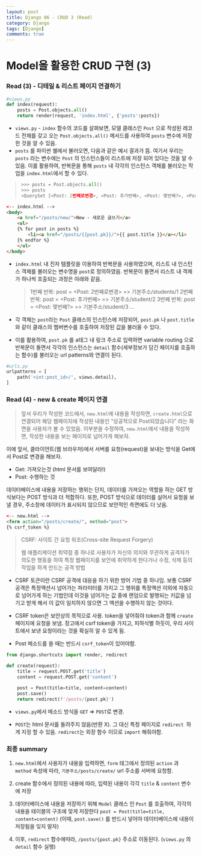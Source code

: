 ```yaml
---
layout: post
title: Django 06 - CRUD 3 (Read)
category: Django
tags: [Django]
comments: true
---
```






# Model을 활용한 CRUD 구현 (3)

### Read (3) - 디테일 & 리스트 페이지 연결하기

```python
#views.py
def index(request):
    posts = Post.objects.all()
    return render(request, 'index.html', {'posts':posts})
```

- `views.py` - `index` 함수의 코드를 살펴보면, 모델 클래스인 `Post` 으로 작성된 레코드 전체를 갖고 오는 `Post.objects.all()` 메서드를 사용하여 `posts` 변수에 저장한 것을 알 수 있음.
- `posts` 를 파이썬 쉘에서 불러오면, 다음과 같은 예시 결과가 뜸. 여기서 우리는  `posts` 라는 변수에는 `Post` 의 인스턴스들이 리스트에 저장 되어 있다는 것을 알 수 있음.  이를 활용하여, 반복문을 통해 `posts` 내 각각의 인스턴스 객체를 불러오는 작업을 `index.html`에서 할 수 있다.

> ```python
> >>> posts = Post.objects.all()
> >>> posts
> <QuerySet [<Post: 2번째로변경>, <Post: 추가번째>, <Post: 몇번째?>, <Post: 왜 나는  수업시간만되면>, <Post: 민재야>, <Post: [개념글]>, <Post: [뻘글]>, <Post: [정보]>, <Post: [to harry]>, <Post: 66666>, <Post: [to harry]>, <Post: 1번째>, <Post: 배가왜이리>, <Post: 123123>]>
> ```



```html
<-- index.html -->
<body>
    <a href="/posts/new/">New - 새로운 글쓰기</a>
    <ul>
    {% for post in posts %}
        <li><a href="/posts/{{post.pk}}/">{{ post.title }}</a></li>    
    {% endfor %}
    </ul>
</body>
```

- `index.html` 내 진자 템플릿을 이용하여 반복문을 사용하였으며, 리스트 내 인스턴스 객체를 불러오는 변수명을 `post`로 정의하였음. 반복문이 돌면서 리스트 내 객체가 하나씩 호출되는 과정은 아래와 같음.

  > 1번째 반복: post = <Post: 2번째로변경> => 기본주소/students/1
  > 2번째 반복: post = <Post: 추가번째> => 기본주소/student/2
  > 3번째 반복: post = <Post: 몇번째?> => 기본주소/student/3
  > ...

- 각 객체는 `post`라는 `Post` 클래스의 인스턴스에 저장되어, `post.pk` 나 `post.title` 와 같이 클래스의 멤버변수를 호출하여 저장된 값을 불러올 수 있다. 

- 이를 활용하여, `post.pk` 를  a태그 내 링크 주소로 입력하면 variable routing 으로 반복문이 돌면서 각각의 인스턴스는  `detail` 함수(세부정보가 담긴 페이지를 호출하는 함수)를 불러오는 url patterns와 연결이 된다.

```python
#urls.py
urlpatterns = [
    path('<int:post_id>/', views.detail),
]
```



### Read (4) - new & create 페이지 연결

> 앞서 우리가 작성한 코드에서, `new.html`에 내용을 작성하면, `create.html`으로 연결되어 해당 웹페이지에 작성된 내용인 “성공적으로 Post되었습니다” 라는 화면을 사용자가 볼 수 있었음. 이부분을 수정하여,  `new.html`에서 내용을 작성하면, 작성한 내용을 보는 페이지로 넘어가게 해보자.

이에 앞서, 클라이언트(웹 브라우저)에서 서버를 요청(request)을 보내는 방식을 Get에서 Post로 변경을 해보자.

- Get: 가져오는것 (html 문서를 보여달라!) 
- Post: 수행하는 것

데이터베이스에 내용을 저장하는 행위는 단지, 데이터를 가져오는 역할을 하는 GET 방식보다는 POST 방식과 더 적합하다. 또한, POST 방식으로 데이터를 실어서 요청을 보낼 경우, 주소창에 데이터가 표시되지 않으므로 보안적인 측면에도 더 낫음.

```html
<-- new.html -->
<form action="/posts/create/", method="post">
{% csrf_token %}
```

> CSRF: 사이트 간 요청 위조(Cross-site Request Forgery)
>
> 웹 애플리케이션 취약점 중 하나로 사용자가 자신의 의지와 무관하게 공격자가 의도한 행동을 하여 특정 웹페이지를 보안에 취약하게 한다거나 수정, 삭제 등의 작업을 하게 만드는 공격 방법

- CSRF 토큰이란 CSRF 공격에 대응을 하기 위한 방어 기법 중 하나임. 보통 CSRF공격은 특정액션시 넘어가는 파라미터를 가지고 그 행위를 특정액션 이외에 자동으로 넘어가게 하는 기법인데 이것을 넘어가는 값 중에 랜덤으로 발행되는 키값을 넘기고 받게 해서 이 값이 일치하지 않으면 그 액션을 수행하지 않는 것이다.

- CSRF token은 보안상의 목적으로 사용. token을 넣어줘야 token과 함께 `create` 페이지에 요청을 보냄. 장고에서  csrf token을 가지고,  피하식별 하듯이, 우리 사이트에서 보낸 요청이라는 것을 확실히 알 수 있게 됨.
- Post 메소드를 쓸 때는 반드시 `csrf_token`이 있어야함.

```PYTHON
from django.shortcuts import render, redirect

def create(request):
    title = request.POST.get('title')
    content = request.POST.get('content')
    
    post = Post(title=title, content=content)
    post.save()
    return redirect(f'/posts/{post.pk}')
```

- `views.py`에서  메소드 방식을 `GET` => `POST`로 변경.

- `POST`는 html 문서를 돌려주지 않음(반환 X).  그 대신 특정 페이지로 `redirect `하게 지정 할 수 있음.
  `redirect`는 외장 함수 이므로 `import` 해줘야함.



### 최종 summary 

1) `new.html`에서 사용자가 내용을 입력하면,  `form` 태그에서 정의된 `action` 과 `method` 속성에 따라, `기본주소/posts/create/`  url 주소를 서버에 요청함.  

2) create 함수에서 정의된 내용에 따라, 입력된 내용이 각각 `title` & `content` 변수에 저장

3) 데이터베이스에 내용을 저장하기 위해 `Model` 클래스 인 `Post` 를 호출하여, 각각의 내용을 테이블의 구조에 맞게 저장한다 `post = Post(title=title, content=content)` (이때, `post.save()` 를 반드시 넣어야 데이터베이스에 내용이 저장됨을 잊지 말자)

4) 이후, `redirect` 함수에따라, `/posts/{post.pk}` 주소로 이동된다. (`views.py` 의 `detail` 함수 실행)

